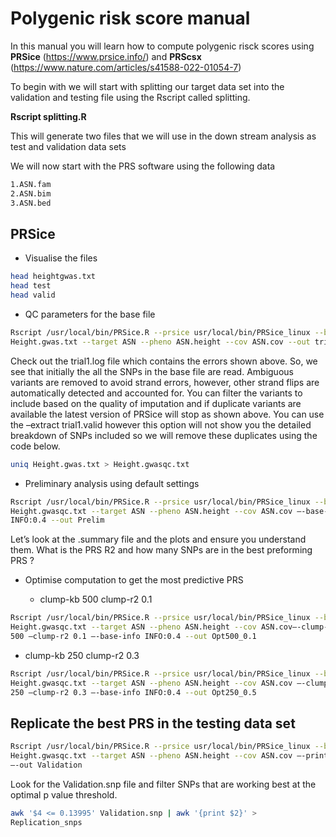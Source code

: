 #  Polygenic risk score manual
In this manual you will learn how to compute polygenic risck scores using **PRSice** (https://www.prsice.info/) and **PRScsx** (https://www.nature.com/articles/s41588-022-01054-7)

To begin with we will start with splitting our target data set into the validation and testing file using the Rscript called splitting.

**Rscript splitting.R**

This will generate two files that we will use in the down stream analysis as  test and validation data sets

 We will now start with the PRS software using the following data
```bash
1.ASN.fam
2.ASN.bim
3.ASN.bed
````
## PRSice

* Visualise the files
``` bash
head heightgwas.txt
head test
head valid

```
* QC parameters for the base file

``` bash
Rscript /usr/local/bin/PRSice.R --prsice usr/local/bin/PRSice_linux --base
Height.gwas.txt --target ASN --pheno ASN.height --cov ASN.cov --out trial1
```
Check out the trial1.log file which contains the errors shown above. So, we see that initially
the all the SNPs in the base file are read. Ambiguous variants are removed to avoid strand
errors, however, other strand flips are automatically detected and accounted for. You can
filter the variants to include based on the quality of imputation and if duplicate variants are
available the latest version of PRSice will stop as shown above. You can use the –extract
trial1.valid however this option will not show you the detailed breakdown of SNPs included
so we will remove these duplicates using the code below.

``` bash
uniq Height.gwas.txt > Height.gwasqc.txt
```

* Preliminary analysis using default settings

``` bash
Rscript /usr/local/bin/PRSice.R --prsice usr/local/bin/PRSice_linux --base
Height.gwasqc.txt --target ASN --pheno ASN.height --cov ASN.cov –-base-info
INFO:0.4 --out Prelim
```

Let’s look at the .summary file and the plots and ensure you understand them. What is the
PRS R2 and how many SNPs are in the best preforming PRS ?

* Optimise computation to get the most predictive PRS

    * clump-kb 500 clump-r2 0.1

``` bash 
Rscript /usr/local/bin/PRSice.R --prsice usr/local/bin/PRSice_linux --base
Height.gwasqc.txt --target ASN --pheno ASN.height --cov ASN.cov–-clump-kb
500 –clump-r2 0.1 –-base-info INFO:0.4 --out Opt500_0.1
```
*  clump-kb 250 clump-r2 0.3

``` bash
Rscript /usr/local/bin/PRSice.R --prsice usr/local/bin/PRSice_linux --base
Height.gwasqc.txt --target ASN --pheno ASN.height --cov ASN.cov –-clump-kb
250 –clump-r2 0.3 –-base-info INFO:0.4 --out Opt250_0.5
```

## Replicate the best PRS in the testing data set

``` bash
Rscript /usr/local/bin/PRSice.R --prsice usr/local/bin/PRSice_linux --base
Height.gwasqc.txt --target ASN --pheno ASN.height --cov ASN.cov –-print-snp
–-out Validation

```
Look for the Validation.snp file and filter SNPs that are working best at the optimal p value threshold.

``` bash 
awk '$4 <= 0.13995' Validation.snp | awk '{print $2}' >
Replication_snps
```

